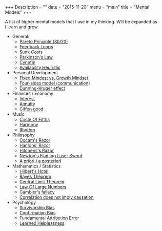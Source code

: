 +++
Description = ""
date = "2015-11-20"
menu = "main"
title = "Mental Models"
+++

A list of higher mental models that I use in my thinking. Will be expanded as I learn and grow.

- General:
  - [Pareto Principle (80/20)](https://en.wikipedia.org/wiki/Pareto_principle)
  - [Feedback Loops](https://en.wikipedia.org/wiki/Feedback)
  - [Sunk Costs](https://en.wikipedia.org/wiki/Sunk_costs)
  - [Parkinson's Law](https://en.wikipedia.org/wiki/Parkinson%27s_law)
  - [Cynefin](https://en.wikipedia.org/wiki/Cynefin)
  - [Availability Heuristic](https://en.wikipedia.org/wiki/Availability_heuristic)
- Personal Development
  - [Fixed Mindest vs. Growth Mindset](https://sivers.org/mindset)
  - [Four-sides model (communication)](https://en.wikipedia.org/wiki/Four-sides_model)
  - [Dunning-Kruger effect](https://en.wikipedia.org/wiki/Dunning%E2%80%93Kruger_effect)
- Finances / Economy
  - [Interest](https://en.wikipedia.org/wiki/Interest)
  - [Annuity](https://en.wikipedia.org/wiki/Annuity)
  - [Giffen good](https://en.wikipedia.org/wiki/Giffen_good)
- Music
  - [Circle Of Fifths](https://en.wikipedia.org/wiki/Circle_of_fifths)
  - [Harmony](https://en.wikipedia.org/wiki/Harmony)
  - [Rhythm](https://en.wikipedia.org/wiki/Rhythm)
- Philosophy
  - [Occam's Razor](https://en.wikipedia.org/wiki/Occam%27s_razor)
  - [Hanlons' Razor](https://en.wikipedia.org/wiki/Hanlon%27s_razor)
  - [Hitchens's Razor](https://en.wikipedia.org/wiki/Hitchens%27s_razor)
  - [Newton's Flaming Laser Sword](https://en.wikipedia.org/wiki/Mike_Alder#Newton.27s_flaming_laser_sword)
  - [A priori / a posteriori](https://en.wikipedia.org/wiki/A_priori_and_a_posteriori)
- Mathematics / Statistics
  - [Hilbert's Hotel](https://en.wikipedia.org/wiki/Hilbert%27s_paradox_of_the_Grand_Hotel)
  - [Bayes Theorem](https://en.wikipedia.org/wiki/Bayes%27_theorem)
  - [Central Limit Theorem](https://en.wikipedia.org/wiki/Central_limit_theorem)
  - [Law Of Large Numbers](https://en.wikipedia.org/wiki/Law_of_large_numbers)
  - [Gambler's fallacy](https://en.wikipedia.org/wiki/Gambler%27s_fallacy)
  - [Correlation does not imply causation](https://en.wikipedia.org/wiki/Correlation_does_not_imply_causation)
- Psychology
  - [Survivorship Bias](https://en.wikipedia.org/wiki/Survivorship_bias)
  - [Confirmation Bias](https://en.wikipedia.org/wiki/Confirmation_bias)
  - [Fundamental Attribution Error](https://en.wikipedia.org/wiki/Fundamental_attribution_error)
  - [Learned Helplessness](https://www.youtube.com/watch?v=YMPzDiraNnA)


